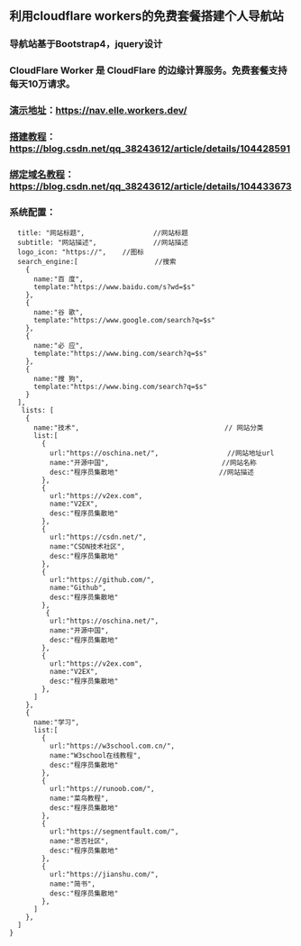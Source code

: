 ##  利用cloudflare workers的免费套餐搭建个人导航站
### 导航站基于Bootstrap4，jquery设计
### CloudFlare Worker 是 CloudFlare 的边缘计算服务。免费套餐支持每天10万请求。

### [演示地址](https://nav.elle.workers.dev/)：https://nav.elle.workers.dev/
### [搭建教程](https://blog.csdn.net/qq_38243612/article/details/104428591)：https://blog.csdn.net/qq_38243612/article/details/104428591
### [绑定域名教程](https://blog.csdn.net/qq_38243612/article/details/104433673)：https://blog.csdn.net/qq_38243612/article/details/104433673
### 系统配置：
```const config = {
  title: "网站标题",                 //网站标题
  subtitle: "网站描述",              //网站描述
  logo_icon: "https://",    //图标
  search_engine:[                   //搜索
    {
      name:"百 度",
      template:"https://www.baidu.com/s?wd=$s"
    },
    {
      name:"谷 歌",
      template:"https://www.google.com/search?q=$s"
    },
    {
      name:"必 应",
      template:"https://www.bing.com/search?q=$s"
    },
    {
      name:"搜 狗",
      template:"https://www.bing.com/search?q=$s"
    }
  ], 
   lists: [                            
    {
      name:"技术",                                    // 网站分类
      list:[
        {
          url:"https://oschina.net/",                 //网站地址url
          name:"开源中国",                            //网站名称
          desc:"程序员集散地"                         //网站描述
        },
        {
          url:"https://v2ex.com",
          name:"V2EX",
          desc:"程序员集散地"
        },
        {
          url:"https://csdn.net/",
          name:"CSDN技术社区",
          desc:"程序员集散地"
        },
        {
          url:"https://github.com/",
          name:"Github",
          desc:"程序员集散地"
        },
         {
          url:"https://oschina.net/",
          name:"开源中国",
          desc:"程序员集散地"
        },
        {
          url:"https://v2ex.com",
          name:"V2EX",
          desc:"程序员集散地"
        },
      ]
    },
    {
      name:"学习",
      list:[
        {
          url:"https://w3school.com.cn/",
          name:"W3school在线教程",
          desc:"程序员集散地"
        },
        {
          url:"https://runoob.com/",
          name:"菜鸟教程",
          desc:"程序员集散地"
        },
        {
          url:"https://segmentfault.com/",
          name:"思否社区",
          desc:"程序员集散地"
        },
        {
          url:"https://jianshu.com/",
          name:"简书",
          desc:"程序员集散地"
        },
      ]
    },  
  ]
}


